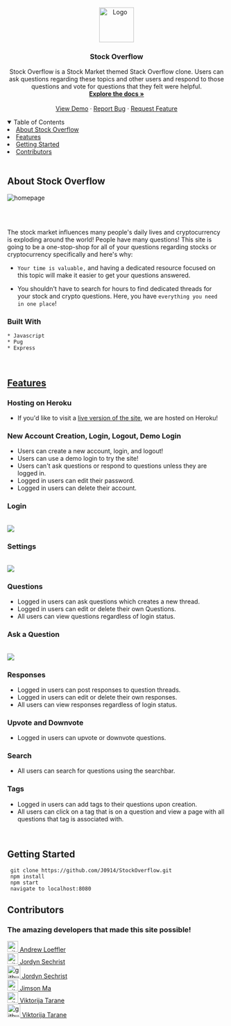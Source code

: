 <br>
<p align="center">
  <a href="https://stock-overflow-aao.herokuapp.com/">
    <img src="./public/logo3.png" alt="Logo" width="80" height="80">
  </a>

  <h3 align="center">Stock Overflow</h3>

  <p align="center">
    Stock Overflow is a Stock Market themed  Stack Overflow clone. Users can ask questions regarding these topics and other users and respond to those questions and vote for questions that they felt were helpful.
    <br />
    <a href="https://github.com/J0914/StockOverflow"><strong>Explore the docs »</strong></a>
    <br />
    <br />
    <a href="https://stock-overflow-aao.herokuapp.com/">View Demo</a>
    ·
    <a href="https://github.com/J0914/StockOverflow/issues">Report Bug</a>
    ·
    <a href="https://github.com/J0914/StockOverflow/issues">Request Feature</a>
  </p>
</p>



<!-- TABLE OF CONTENTS -->
<details open="open">
  <summary>Table of Contents</summary>
        <li>
        <a href="#about-stock-overflow">About Stock Overflow</a>
        </li>
        <li>
        <a href="#features">Features</a>
        </li>
        <li>
        <a href="#getting-started">Getting Started</a>
        </li>
        <li>
        <a href="#contributors">Contributors</a>
        </li>
</details>
<br>

## About Stock Overflow

<img src="./public/readmeImages/homepage.png" alt='homepage'></img>

<br>
<br>

The stock market influences many people's daily lives and  cryptocurrency is exploding around the world! People have many questions! This site is going to be a one-stop-shop for all of your questions regarding stocks or cryptocurrency specifically and here's why:

* `Your time is valuable,` and having a dedicated resource focused on this topic will make it easier to get your questions answered.

* You shouldn't have to search for hours to find dedicated threads for your stock and crypto questions. Here, you have `everything you need in one place`!

### Built With

    * Javascript
    * Pug
    * Express

<br>

## <a href="https://github.com/J0914/StockOverflow/wiki/Feature-List"><strong>Features</strong></a>

### Hosting on Heroku

* If you'd like to visit a <a href="https://github.com/J0914/StockOverflow/issues">live version of the site</a>, we are hosted on Heroku!

### New Account Creation, Login, Logout, Demo Login

* Users can create a new account, login, and logout!
* Users can use a demo login to try the site!
* Users can't ask questions or respond to questions unless they are logged in.
* Logged in users can edit their password.
* Logged in users can delete their account.

### Login
<br>
<img src="./public/readmeImages/loginScreenshot.png"></img>
<br>

### Settings
<br>
<img src="./public/readmeImages/settings.png"></img>
<br>

### Questions

* Logged in users can ask questions which creates a new thread.
* Logged in users can edit or delete their own Questions.
* All users can view questions regardless of login status.

### Ask a Question
<br>
<img src="./public//readmeImages/askQuestion.png"></img>
<br>

### Responses

* Logged in users can post responses to question threads.
* Logged in users can edit or delete their own responses.
* All users can view responses regardless of login status.

### Upvote and Downvote

* Logged in users can upvote or downvote questions.

### Search

* All users can search for questions using the searchbar.

### Tags

* Logged in users can add tags to their questions upon creation.
* All users can click on a tag that is on a question and view a page with all questions that tag is associated with.

<br>

## Getting Started

     git clone https://github.com/J0914/StockOverflow.git
     npm install
     npm start
     navigate to localhost:8080

## Contributors

### The amazing developers that made this site possible!

<a href="https://github.com/a-loeffler">
    <img src="./public/readmeImages/githubLogo2.png" alt="github" width="25" height="25">  Andrew Loeffler
</a>
<br>

<a href="https://github.com/J0914">
    <img src="./public/readmeImages/githubLogo2.png" alt="github" width="25" height="25">  Jordyn Sechrist
</a>
<br>
<a href="https://www.linkedin.com/in/jordyn-sechrist-87710b307/">
<img src="./public/readmeImages/linkedinLogo2.png" alt="github" width="30" height="30">  Jordyn Sechrist
</a>
<br>


<a href="https://github.com/jimsonm">
    <img src="./public/readmeImages/githubLogo2.png" alt="github" width="25" height="25">  Jimson Ma
</a>
<br>


<a href="https://github.com/victoriatarane">
    <img src="./public/readmeImages/githubLogo2.png" alt="github" width="25" height="25">  Viktorija Tarane
</a>
<br>
<a href="https://www.linkedin.com/in/victoria-tarane-54a86b5b/">
<img src="./public/readmeImages/linkedinLogo2.png" alt="github" width="30" height="30">  Viktorija Tarane
</a>




















